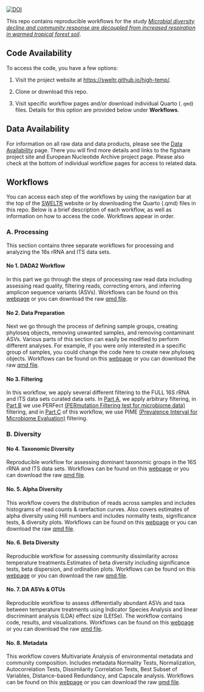 
[![DOI](https://zenodo.org/badge/368915237.svg)](https://zenodo.org/badge/latestdoi/368915237)

This repo contains reproducible workflows for the study *[Microbial diversity decline and community response are decoupled from increased respiration in warmed tropical forest soil](https://www.nature.com/nmicrobiol/)*.

## Code Availability

To access the code, you have a few options:

1) Visit the project website at https://sweltr.github.io/high-temp/.

2) Clone or download this repo.

3) Visit specific workflow pages and/or download individual Quarto (`.qmd`) files. Details for this option are provided below under **Workflows**.

## Data Availability

For information on all raw data and data products, please see the [Data Availability](https://sweltr.github.io/high-temp/data-availability.html) page. There you will find more details and links to the figshare project site and European Nucleotide Archive project page. Please also check at the bottom of individual workflow pages for access to related data.

## Workflows

You can access each step of the workflows by using the navigation bar at the top of the [SWELTR](https://sweltr.github.io/high-temp/) website or by downloading the Quarto (.qmd) files in this repo. Below is a brief description of each workflow, as well as information on how to access the code. Workflows appear in order.

### A. Processing

This section contains three separate workflows for processing and analyzing the 16s rRNA and ITS data sets.

#### No 1. DADA2 Workflow

In this part we go through the steps of processing raw read data including assessing read quality, filtering reads, correcting errors, and inferring amplicon sequence variants (ASVs). Workflows can be found on this [webpage](https://sweltr.github.io/high-temp/dada2.html) or you can download the raw [qmd file](https://github.com/sweltr/high-temp/blob/main/dada2.qmd).

#### No 2. Data Preparation

Next we go through the process of defining sample groups, creating phyloseq objects, removing unwanted samples, and removing contaminant ASVs. Various parts of this section can easily be modified to perform different analyses. For example, if you were only interested in a specific group of samples, you could change the code here to create new phyloseq objects. Workflows can be found on this [webpage](https://sweltr.github.io/high-temp/data-prep.html) or you can download the raw [qmd file](https://github.com/sweltr/high-temp/blob/main/data-prep.qmd).

#### No 3. Filtering

In this workflow, we apply several different filtering to the FULL 16S rRNA and ITS data sets curated data sets. In [Part A](https://sweltr.github.io/high-temp/filtering.html#a.-arbitrary-filtering), we apply arbitrary filtering,  in [Part B](https://sweltr.github.io/high-temp/filtering.html#b.-perfect-filtering) we use PERFect [(PERmutation Filtering test for microbiome data)](https://github.com/katiasmirn/PERFect) filtering,  and in [Part C](https://sweltr.github.io/high-temp/filtering.html#c.-pime-filtering) of this workflow, we use PIME [(Prevalence Interval for Microbiome Evaluation)](https://github.com/microEcology/pime) filtering. 

### B. Diversity

#### No 4. Taxonomic Diversity

Reproducible workflow for assessing dominant taxonomic groups in the 16S rRNA and ITS data sets. Workflows can be found on this [webpage](https://sweltr.github.io/high-temp/taxa.html) or you can download the raw [qmd file](https://github.com/sweltr/high-temp/blob/main/taxa.qmd).

#### No. 5.  Alpha Diversity

This workflow covers the distribution of reads across samples and includes histograms of read counts & rarefaction curves. Also covers estimates of alpha diversity using Hill numbers and includes normality tests, significance tests, & diversity plots. Workflows can be found on this [webpage](https://sweltr.github.io/high-temp/alpha.html) or you can download the raw [qmd file](https://github.com/sweltr/high-temp/blob/main/alpha.qmd).

#### No. 6. Beta Diversity

Reproducible workflow for assessing community dissimilarity across temperature treatments.Estimates of beta diversity including significance tests, beta dispersion, and ordination plots.  Workflows can be found on this [webpage](https://sweltr.github.io/high-temp/beta.html) or you can download the raw [qmd file](https://github.com/sweltr/high-temp/blob/main/beta.qmd).

#### No. 7. DA ASVs & OTUs

Reproducible workflow to assess differentially abundant ASVs and taxa between temperature treatments using Indicator Species Analysis and linear discriminant analysis (LDA) effect size (LEfSe). The workflow contains code, results, and visualizations. Workflows can be found on this [webpage](https://sweltr.github.io/high-temp/da.html) or you can download the raw [qmd file](https://github.com/sweltr/high-temp/blob/main/da.qmd).

#### No. 8. Metadata

This workflow covers Multivariate Analysis  of environmental metadata and community composition. Includes metadata Normality Tests, Normalization, Autocorrelation Tests, Dissimilarity Correlation Tests, Best Subset of Variables, Distance-based Redundancy, and Capscale analysis. Workflows can be found on this [webpage](https://sweltr.github.io/high-temp/metadata.html) or you can download the raw [qmd file](https://github.com/sweltr/high-temp/blob/main/metadata.qmd).
